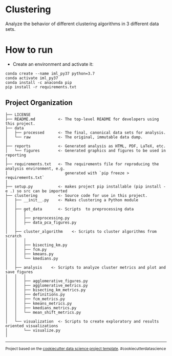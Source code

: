 Clustering
==============================

Analyze the behavior of different clustering algorithms in 3 different data sets.

# How to run

- Create an environment and activate it:
 ```
conda create --name iml_py37 python=3.7
conda activate iml_py37
conda install -c anaconda pip
pip install -r requirements.txt
 ```


Project Organization
------------

    ├── LICENSE
    ├── README.md          <- The top-level README for developers using this project.
    ├── data
    │   ├── processed      <- The final, canonical data sets for analysis.
    │   └── raw            <- The original, immutable data dump.
    │
    ├── reports            <- Generated analysis as HTML, PDF, LaTeX, etc.
    │   └── figures        <- Generated graphics and figures to be used in reporting
    │
    ├── requirements.txt   <- The requirements file for reproducing the analysis environment, e.g.
    │                         generated with `pip freeze > requirements.txt`
    │
    ├── setup.py           <- makes project pip installable (pip install -e .) so src can be imported
    ├── clustering         <- Source code for use in this project.
    │   ├── __init__.py    <- Makes clustering a Python module
    │   │
    │   ├── get_data       <- Scripts  to preprocessing data
    │   │   │ 
    │   │   ├── preprocessing.py
    │   │   ├── data_pca_figures.py
    │   │
    │   ├── cluster_algorithm    <- Scripts to cluster algorithms from scratch 
    │   │   │                 
    │   │   ├── bisecting_km.py
    │   │   ├── fcm.py
    │   │   ├── kmeans.py
    │   │   └── kmedians.py
    │   │
    │   ├── analysis    <- Scripts to analyze cluster metrics and plot and save figures
    │   │   │ 
    │   │   ├── agglomerative_figures.py
    │   │   ├── agglomerative_metrics.py
    │   │   ├── bisecting_km_metrics.py
    │   │   ├── definitions.py
    │   │   ├── fcm_metrics.py
    │   │   ├── kmeans_metrics.py
    │   │   ├── kmedians_metrics.py
    │   │   └── mean_shift_metrics.py
    │   │
    │   └── visualization  <- Scripts to create exploratory and results oriented visualizations
    │       └── visualize.py
    │

--------

<p><small>Project based on the <a target="_blank" href="https://drivendata.github.io/cookiecutter-data-science/">cookiecutter data science project template</a>. #cookiecutterdatascience</small></p>
